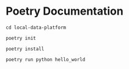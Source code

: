 # Poetry Documentation

`cd local-data-platform`

`poetry init`

`poetry install`

`poetry run python hello_world`